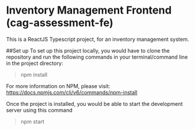 # Inventory Management Frontend (cag-assessment-fe)
This is a ReactJS Typescript project, for an inventory management system.

##Set up
To set up this project locally, you would have to clone the repository and run the following commands in your terminal/command line in the project directory:
> npm install

For more information on NPM, please visit: https://docs.npmjs.com/cli/v6/commands/npm-install

Once the project is installed, you would be able to start the development server using this command
> npm start
